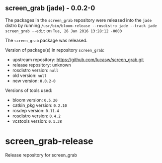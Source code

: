 ## screen_grab (jade) - 0.0.2-0

The packages in the `screen_grab` repository were released into the `jade` distro by running `/usr/bin/bloom-release --rosdistro jade --track jade screen_grab --edit` on `Tue, 26 Jan 2016 13:28:12 -0000`

The `screen_grab` package was released.

Version of package(s) in repository `screen_grab`:
- upstream repository: https://github.com/lucasw/screen_grab.git
- release repository: unknown
- rosdistro version: `null`
- old version: `null`
- new version: `0.0.2-0`

Versions of tools used:
- bloom version: `0.5.20`
- catkin_pkg version: `0.2.10`
- rosdep version: `0.11.4`
- rosdistro version: `0.4.2`
- vcstools version: `0.1.38`


# screen_grab-release
Release repository for screen_grab
